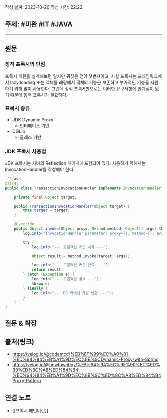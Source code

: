 작성 날짜: 2023-10-26
작성 시간: 22:22

## 주제: #미완 #IT #JAVA 

----
## 원문

### 정적 프록시의 단점

프록시 패턴을 설계해보면 알지만 귀찮은 점이 첫번쨰이고, 사실 프록시는 프레임워크에서 lazy loading 또는 객체를 래핑해서 객체의 기능은 보존하고 부가적인 기능을 지원하기 위해 많이 사용한다. 그런데 정적 프록시만으로는 이러한 요구사항에 한계점이 있기 떄문에 동적 프록시가 필요하다.

### 프록시 종류

- JDK Dynamic Proxy
	- 인터페이스 기반
- CGLib
	- 클래스 기반

### JDK 프록시 사용법

JDK 프록시는 자바의 Reflection 패키지에 포함되어 있다. 사용하기 위해서는 InvocationHandler를 작성해야 한다.

```java
```java
@Slf4j
public class TransactionInvocationHandler implements InvocationHandler {

    private final Object target;

    public TransactionInvocationHandler(Object target) {
        this.target = target;
    }

    @Override
    public Object invoke(Object proxy, Method method, Object[] args) throws Throwable {
        log.info("InvocationHandler parameter: proxy={}, method={}, args={}", proxy, method, args);

        try {
            log.info("--- 트랜잭션 커밋 시작 ---");

            Object result = method.invoke(target, args);

            log.info("--- 트랜잭션 커밋 완료 ---");
            return result;
        } catch (Exception e) {
            log.info("--- 트랜잭션 롤백 ---");
            throw e;
        } finally {
            log.info("--- DB 커넥션 자원 반환 ---");
        }
    }
}
```



## 질문 & 확장


## 출처(링크)
- https://velog.io/@codemcd/%EB%8F%99%EC%A0%81-%ED%94%84%EB%A1%9D%EC%8B%9CDynamic-Proxy-with-Spring
- https://velog.io/@newtownboy/%EB%94%94%EC%9E%90%EC%9D%B8%ED%8C%A8%ED%84%B4-%ED%94%84%EB%A1%9D%EC%8B%9C%ED%8C%A8%ED%84%B4Proxy-Pattern

## 연결 노트

- [[프록시 패턴이란]]









